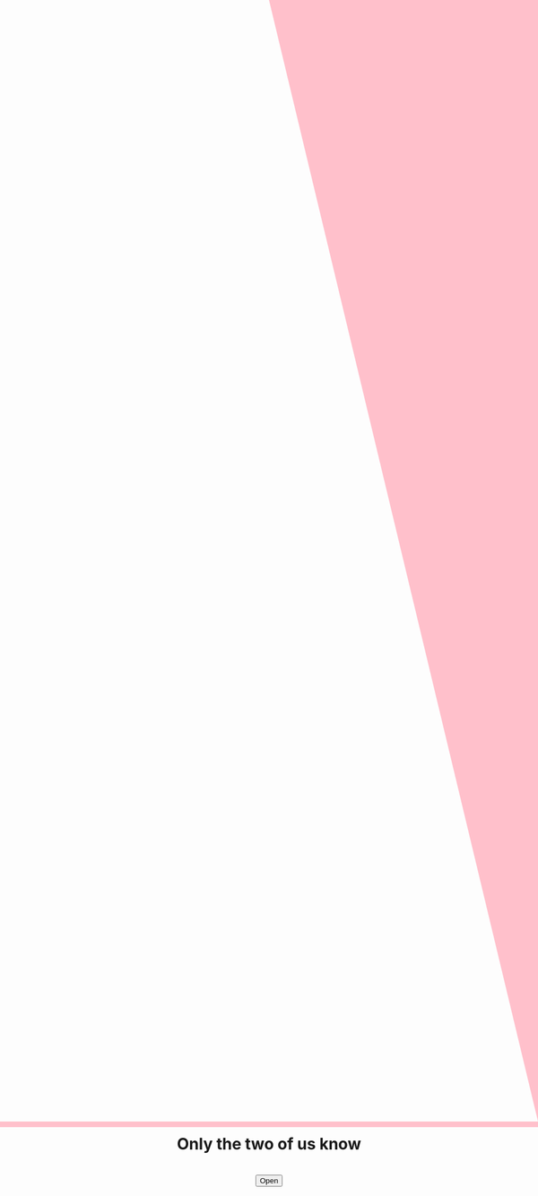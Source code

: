 <!DOCTYPE html>
<html lang="en">
<head>
  <meta charset="UTF-8">
  <meta name="viewport" content="width=device-width, initial-scale=1.0">
  <title>wkwkwk</title>
  <!-- Bootstrap CSS -->
  <link href="https://stackpath.bootstrapcdn.com/bootstrap/4.5.2/css/bootstrap.min.css" rel="stylesheet">
  <style>
    /* Memusatkan container */
    .container {
      display: flex;
      flex-direction: column;
      align-items: center;
      justify-content: center;
      height: 100vh;
    }

    /* Styling dasar amplop */
    .envelope {
      position: relative;
      width: 600px;
      height: 400px;
      background-color: #f8f9fa;
      border: 2px solid #FFC0CB;
      border-radius: 5px;
      overflow: hidden;
      transition: transform 1s ease;
    }

    /* Tutup amplop */
    .envelope .flap {
      position: absolute;
      top: 0;
      width: 100%;
      height: 50%;
      background-color: #FFC0CB;
      clip-path: polygon(0 0, 100% 0, 50% 100%);
      transform-origin: top;
      transition: transform 1s ease;
    }

    /* Pita penutup */
    .ribbon {
      position: absolute;
      top: 50%;
      left: 0;
      width: 100%;
      height: 10px;
      background-color: #FFC0CB;
      transition: opacity 0.5s ease;
      z-index: 1;
    }

    .ribbon::before, .ribbon::after {
      content: "";
      position: absolute;
      top: -10px;
      width: 10px;
      height: 30px;
      background-color: pink;
    }

    .ribbon::before {
      left: 30%;
    }

    .ribbon::after {
      right: 30%;
    }

    /* Isi amplop (surat cinta) */
    .envelope .content {
      display: flex;
      justify-content: center;
      align-items: center;
      flex-direction: column;
      height: 100%;
      opacity: 0;
      transition: opacity 0.5s ease;
      color: #343a40;
    }

    .envelope .love-letter {
      position: absolute;
      bottom: 20px;
      width: 90%;
      padding: 15px;
      background-color: #ffebec;
      border-radius: 5px;
      box-shadow: 0 0 10px rgba(0, 0, 0, 0.1);
      transform: translateY(100px);
      opacity: 0;
      transition: transform 0.5s ease, opacity 0.5s ease;
      text-align: center;
      z-index: 0;
    }

    /* Animasi amplop saat dibuka */
    .envelope.open .flap {
      transform: rotateX(-180deg);
    }

    .envelope.open .content {
      opacity: 1;
    }

    .envelope.open .love-letter {
      opacity: 1;
      transform: translateY(-50px);
    }

    .envelope.open .ribbon {
      opacity: 0; /* Menghilangkan pita saat amplop dibuka */
    }

    /* Button styling */
    .btn-open {
      margin-top: 20px;
    }
  </style>
</head>
<body>

  <div class="container">
    <h1 class="my-4">Only the two of us know</h1>
    <!-- Amplop -->
    <div class="envelope" id="envelope">
      <div class="flap"></div>
      <div class="ribbon"></div> <!-- Penutup pita -->
      <div class="content">
        <div class="love-letter">
          <h5></h5>
          <p>Hey, Thank you yaa udah mau ngobrol sama gua dan thank you juga udah mau ladenin chat freak gua, and I'm really sorry kalo misalkan gua buat lu ilfeel, terlalu melakukan hal berlebihan ke lu. gua cuman mau bilang itu aja ke lu, thank youu.
            <p> ⚡︎Si Teknik⚡︎
          </p>
        </div>
      </div>
    </div>
    <!-- Tombol untuk membuka amplop -->
    <button class="btn btn-primary btn-open" onclick="openEnvelope()">Open</button>
  </div>

  <script>
    function openEnvelope() {
      document.getElementById("envelope").classList.toggle("open");
    }
  </script>
</body>
</html>
